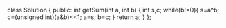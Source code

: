 class Solution {
public:
int getSum(int a, int b) {
int s,c;
while(b!=0){
s=a^b;
c=(unsigned int)(a&b)<<1;
a=s;
b=c;
}
return a;
}
};